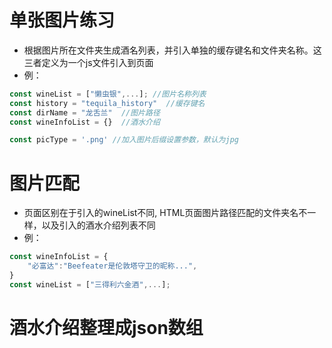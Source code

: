 # 单张图片练习
* 根据图片所在文件夹生成酒名列表，并引入单独的缓存键名和文件夹名称。这三者定义为一个js文件引入到页面
* 例：
```js
const wineList = ["懒虫银",...]; //图片名称列表
const history = "tequila_history"  //缓存键名
const dirName = "龙舌兰"  //图片路径
const wineInfoList = {}  //酒水介绍

const picType = '.png' //加入图片后缀设置参数，默认为jpg
```
# 图片匹配
* 页面区别在于引入的wineList不同, HTML页面图片路径匹配的文件夹名不一样，以及引入的酒水介绍列表不同
* 例：
```js
const wineInfoList = {
    "必富达":"Beefeater是伦敦塔守卫的昵称...",
}
const wineList = ["三得利六金酒",...];
```
# 酒水介绍整理成json数组
